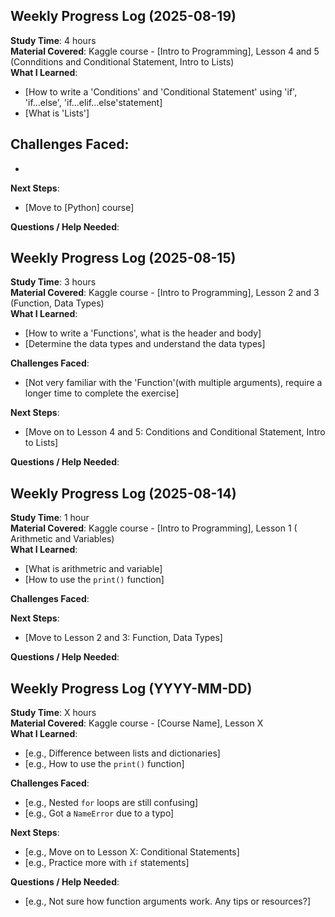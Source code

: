 ## Weekly Progress Log (2025-08-19)

**Study Time**: 4 hours  
**Material Covered**: Kaggle course - [Intro to Programming], Lesson 4 and 5 (Connditions and Conditional Statement, Intro to Lists)  
**What I Learned**:
- [How to write a 'Conditions' and 'Conditional Statement' using 'if', 'if...else', 'if...elif...else'statement]
- [What is 'Lists']

**Challenges Faced**:
- 
- 

**Next Steps**:
- [Move to [Python] course]

**Questions / Help Needed**:



## Weekly Progress Log (2025-08-15)

**Study Time**: 3 hours  
**Material Covered**: Kaggle course - [Intro to Programming], Lesson 2 and 3 (Function, Data Types)  
**What I Learned**:
- [How to write a 'Functions', what is the header and body]
- [Determine the data types and understand the data types]
  
**Challenges Faced**:
- [Not very familiar with the 'Function'(with multiple arguments), require a longer time to complete the exercise]

**Next Steps**:
- [Move on to Lesson 4 and 5: Conditions and Conditional Statement, Intro to Lists]

**Questions / Help Needed**:



## Weekly Progress Log (2025-08-14)

**Study Time**: 1 hour  
**Material Covered**: Kaggle course - [Intro to Programming], Lesson 1 ( Arithmetic and Variables)  
**What I Learned**:
- [What is arithmetric and variable]
- [How to use the `print()` function]

**Challenges Faced**:

**Next Steps**:
- [Move to Lesson 2 and 3: Function, Data Types]

**Questions / Help Needed**:



## Weekly Progress Log (YYYY-MM-DD)

**Study Time**: X hours  
**Material Covered**: Kaggle course - [Course Name], Lesson X  
**What I Learned**:
- [e.g., Difference between lists and dictionaries]
- [e.g., How to use the `print()` function]

**Challenges Faced**:
- [e.g., Nested `for` loops are still confusing]
- [e.g., Got a `NameError` due to a typo]

**Next Steps**:
- [e.g., Move on to Lesson X: Conditional Statements]
- [e.g., Practice more with `if` statements]

**Questions / Help Needed**:
- [e.g., Not sure how function arguments work. Any tips or resources?]
